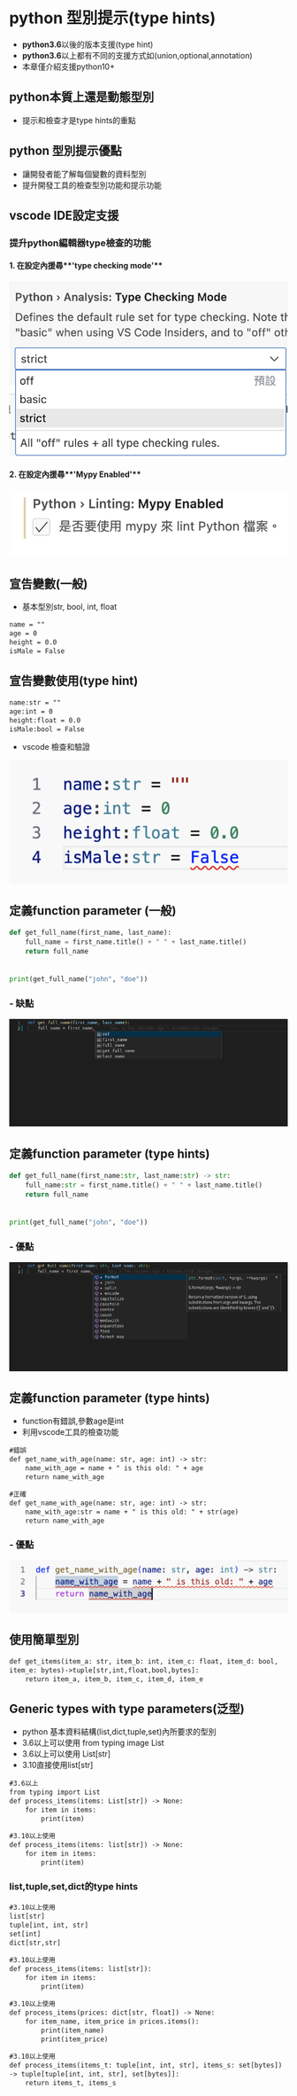 # python 型別提示(type hints)
- **python3.6**以後的版本支援(type hint)
- **python3.6**以上都有不同的支援方式如(union,optional,annotation)
- 本章僅介紹支援python10+

## python本質上還是動態型別
- 提示和檢查才是type hints的重點

## python 型別提示優點
- 讓開發者能了解每個變數的資料型別
- 提升開發工具的檢查型別功能和提示功能

## vscode IDE設定支援

### 提升python編輯器type檢查的功能

#### 1. 在設定內援尋**'type checking mode'**

![](./images/pic1.png)

#### 2. 在設定內援尋**'Mypy Enabled'**

![](./images/pic2.png)

## 宣告變數(一般)
- 基本型別str, bool, int, float

```python3.10
name = ""
age = 0
height = 0.0
isMale = False
```

## 宣告變數使用(type hint)

```python3.10
name:str = ""
age:int = 0
height:float = 0.0
isMale:bool = False
```

- vscode 檢查和驗證

![](./images/pic3.png)

## 定義function parameter (一般)

```python
def get_full_name(first_name, last_name):
    full_name = first_name.title() + " " + last_name.title()
    return full_name


print(get_full_name("john", "doe"))
```

### - 缺點

![](./images/pic04.png)

## 定義function parameter (type hints)

```python
def get_full_name(first_name:str, last_name:str) -> str:
    full_name:str = first_name.title() + " " + last_name.title()
    return full_name


print(get_full_name("john", "doe"))
```

### - 優點

![](./images/pic05.png)

## 定義function parameter (type hints)
- function有錯誤,參數age是int
- 利用vscode工具的檢查功能

```python3.10
#錯誤
def get_name_with_age(name: str, age: int) -> str:
    name_with_age = name + " is this old: " + age
    return name_with_age
```

```python3.10
#正確
def get_name_with_age(name: str, age: int) -> str:
    name_with_age:str = name + " is this old: " + str(age)
    return name_with_age
```

### - 優點
![](./images/pic06.png)

## 使用簡單型別

```
def get_items(item_a: str, item_b: int, item_c: float, item_d: bool, item_e: bytes)->tuple[str,int,float,bool,bytes]:
    return item_a, item_b, item_c, item_d, item_e
```

## Generic types with type parameters(泛型)
- python 基本資料結構(list,dict,tuple,set)內所要求的型別
- 3.6以上可以使用 from typing image List
- 3.6以上可以使用 List[str]
- 3.10直接使用list[str] 

```
#3.6以上
from typing import List
def process_items(items: List[str]) -> None:
    for item in items:
        print(item)
```

```
#3.10以上使用
def process_items(items: list[str]) -> None:
    for item in items:
        print(item)
```

### list,tuple,set,dict的type hints

```
#3.10以上使用
list[str]
tuple[int, int, str]
set[int]
dict[str,str]
```

```
#3.10以上使用
def process_items(items: list[str]):
    for item in items:
        print(item)
```

```
#3.10以上使用
def process_items(prices: dict[str, float]) -> None:
    for item_name, item_price in prices.items():
        print(item_name)
        print(item_price)
```

```
#3.10以上使用
def process_items(items_t: tuple[int, int, str], items_s: set[bytes]) -> tuple[tuple[int, int, str], set[bytes]]:
    return items_t, items_s
```

```
```















